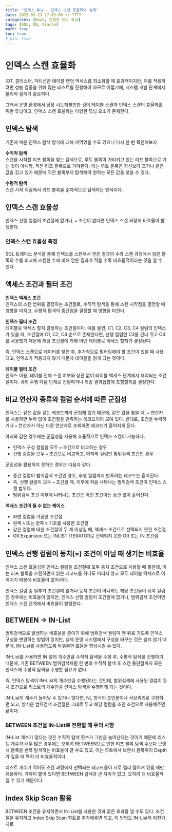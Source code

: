 ```yaml
---
title: "인덱스 튜닝 - 인덱스 스캔 효율화와 설계"
date: 2025-03-23 17:05:00 +/-TTTT
categories: [Book, 친절한 SQL 튜닝]
tags: [SQL, DB, Oracle]
math: true
toc: true
# pin: true
---
```

# 인덱스 스캔 효율화
IOT, 클러스터, 파티션은 테이블 랜덤 액세스를 최소화할 때 효과적이지만, 이를 적용하려면 성능 검증을 위해 많은 테스트를 진행해야 하므로 어렵기에, 시스템 개발 단계에서 물리적 설계가 중요하다.  
  
그래서 운영 환경에서 당장 시도해볼만한 것이 테이블 스캔과 인덱스 스캔의 효율화를 위한 튜닝이고, 인덱스 스캔 효율화는 다양한 튜닝 요소가 존재한다.  
  
## 인덱스 탐색
기존에 배운 인덱스 탐색 방식에 대해 까먹었을 수도 있으니 다시 한 번 확인해보자  
  
**수직적 탐색**  
스캔을 시작할 리프 블록을 찾는 탐색으로, 루트 블록이 가리키고 있는 리프 블록으로 가는 것이 아니라, 직전 리프 블록으로 가야한다. 이는 루트 블록은 자신보다 크거나 같은 값을 갖고 있기 때문에 직전 블록부터 탐색해야 원하는 모든 값을 찾을 수 있다.  
  
**수평적 탐색**  
스캔 시작 지점에서 리프 블록을 순차적으로 탐색하는 방식이다.  
  
## 인덱스 스캔 효율성
인덱스 선행 컬럼이 조건절에 없거나, `=` 조건이 없다면 인덱스 스캔 과정에 비효율이 발생한다.  

### 인덱스 스캔 효율성 측정  
SQL 트레이스 분석을 통해 인덱스를 스캔해서 얻은 결과의 수와 스캔 과정에서 읽은 블록의 수를 비교해 스캔한 수에 비해 얻은 결과가 적을 수록 비효율적이라는 것을 알 수 있다.  
  
## 액세스 조건과 필터 조건
**인덱스 액세스 조건**  
인덱스의 스캔 범위를 결정하는 조건절로, 수직적 탐색을 통해 스캔 시작점을 결정할 때 영향을 미치고, 수평적 탐색의 중단점을 결정할 때 영향을 미친다.  
  
**인덱스 필터 조건**  
테이블로 액세스 할지 결정하는 조건절이다. 예를 들면, C1, C2, C3, C4 컬럼의 인덱스가 있을 때, 조건절에 C1, C2, C4 순으로 존재한다면, 선행 컬럼인 C3를 건너 뛰고 C4를 사용했기 때문에 해당 조건절에 의해 어떤 테이블로 액세스 할지가 결정된다.  
  
즉, 인덱스 스캔으로 데이터를 찾은 후, 추가적으로 필터링해야 할 조건이 있을 때 사용되고, 인덱스가 적용되지 않기 때문에 테이블을 읽게 되는 것이다.  
  
**테이블 필터 조건**  
인덱스 이용, 테이블 전체 스캔 여부와 상관 없이 테이블 액세스 단계에서 처리되는 조건절이다. 쿼리 수행 다음 단계로 전달하거나 최종 결과집합에 포함할지를 결정한다.  
  
## 비교 연산자 종류와 컬럼 순서에 따른 군집성
인덱스는 같은 값을 갖는 레코드끼리 군집해 있기 때문에, 같은 값을 찾을 때, `=` 연산자를 사용하면 누락 없이 조건절을 만족하는 레코드끼리 모여 있다. 반대로, 조건을 누락하거나 `=` 연산자가 아닌 다른 연산자로 조회하면 레코드가 흩어지게 된다.  
  
아래와 같은 경우에는 군집성을 사용해 효율적으로 인덱스 스캔이 가능하다.  
- 인덱스 구성 컬럼을 모두 `=` 조건으로 비교하는 경우  
- 선행 컬럼을 모두 `=` 조건으로 비교하고, 마지막 컬럼만 범위검색 조건인 경우  
  
군집성을 활용하지 못하는 경우는 다음과 같다.  
- 중간 컬럼이 범위검색 조건인 경우, 후행 컬럼까지 만족하는 레코드는 흩어진다.  
- 즉, 선행 컬럼이 모두 `=` 조건일 때, 이후에 처음 나타나는 범위검색 조건이 인덱스 스캔 범위다.   
- 범위검색 조건 이후에 나타나는 조건은 어떤 조건이든 상관 없이 흩어진다.   
  
**액세스 조건이 될 수 없는 케이스**  
- 좌변 컬럼을 가공한 조건절
- 왼쪽 `%` 또는 양쪽 `%` 기호를 사용한 조건절
- 같은 컬럼에 대한 조건절이 두 개 이상일 때, 액세스 조건으로 선택되지 못한 조건절  
- OR Expansion 또는 INLIST ITERATOR로 선택되지 못한 OR 또는 IN 조건절  
  
## 인덱스 선행 컬럼이 등치(=) 조건이 아닐 때 생기는 비효율
인덱스 스캔 효율성은 인덱스 컬럼을 조건절에 모두 등치 조건으로 사용할 때 좋은데, 이는 리프 블록을 스캔하면서 읽은 레코드를 하나도 버리지 않고 모두 테이블 액세스로 이어지기 때문에 비효율이 없어서다.  
  
인덱스 컬럼 중 일부가 조건절에 없거나 등치 조건이 아니라도 해당 조건들이 뒤쪽 컬럼인 경우에는 비효율이 없지만, 인덱스 선행 컬럼이 조건절에 없거나, 범위검색 조건이면 인덱스 스캔 단계에서 비효율이 발생한다.  
  
## BETWEEN &rarr; IN-List
범위검색으로 발생하는 비효율을 줄이기 위해 범위검색 컬럼이 맨 뒤로 가도록 인덱스 구성을 변경하는 방법이 있지만, 실제 운영 시스템에서 구성을 바꾸는 것은 쉽지 않기 때문에, IN-List를 사용하도록 바꿔주면 효율을 향상시킬 수 있다.  
  
IN-List를 사용하면 IN 절의 개수만큼 수직적 탐색을 수행 후, 수평적 탐색을 진행하기 때문에, 기존 BETWEEN 범위검색처럼 한 번의 수직적 탐색 후 스캔 중단점까지 모든 인덱스에 수평적 탐색을 수행할 필요가 없다.  
  
즉, 인덱스 탐색이 IN-List의 개수만큼 수행된다는 것인데, 범위검색에 사용된 컬럼이 등치 조건으로 리스트의 개수만큼 인덱스 탐색을 수행하게 되는 것이다.  
  
IN-List의 개수가 늘어날 수 있거나 많다면, NL 방식의 조인문이나 서브쿼리로 구현하면 되고, 방식은 범위검색 조건절은 그대로 두고 해당 컬럼을 조인 조건으로 사용해주면 끝이다.  
  
### BETWEEN 조건을 IN-List로 전환할 때 주의 사항
IN-List 개수가 많다는 것은 수직적 탐색 횟수가 그만큼 늘어난다는 것이기 때문에 리스트 개수가 너무 많은 경우에는 오히려 BETWEEN으로 인한 리프 블록 탐색 수보다 브랜치 블록을 반복 탐색하는 비효율이 클 수도 있고, 이는 루트에서 브랜치 블록까지 Depth가 깊을 때 특히 더 비효율적이다.  
  
리스트 개수가 적어도 스캔 과정에서 선택되는 레코드들이 서로 멀리 떨어져 있을 때만 유용하다. 가까이 붙어 있다면 BETWEEN 검색과 큰 차이가 없고, 오히려 더 비효울적일 수 있기 때문이다.  
  
## Index Skip Scan 활용
BETWEEN 조건을 유지하면서 IN-List를 사용한 것과 같은 효과를 낼 수도 있다. 조건절을 유지하고 Index Skip Scan 힌트를 추가해주면 되고, 이 방법도 IN-List와 마찬가지로 